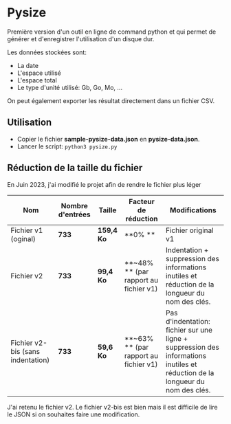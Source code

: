 # Pysize

Première version d'un outil en ligne de command python et qui permet de générer et d'enregistrer l'utilisation d'un disque dur.

Les données stockées sont:
- La date
- L'espace utilisé
- L'espace total
- Le type d'unité utilisé: Gb, Go, Mo, ...

On peut également exporter les résultat directement dans un fichier CSV.

## Utilisation
- Copier le fichier **sample-pysize-data.json** en **pysize-data.json**.
- Lancer le script: ```python3 pysize.py```

## Réduction de la taille du fichier
En Juin 2023, j'ai modifié le projet afin de rendre le fichier plus léger

| Nom                               | Nombre d'entrées | Taille       | Facteur de réduction                  | Modifications                                                |
| --------------------------------- | ---------------- | ------------ | ------------------------------------- | ------------------------------------------------------------ |
| Fichier v1 (oginal)               | **733**          | **159,4 Ko** | **0% **                               | Fichier original v1                                          |
| Fichier v2                        | **733**          | **99,4 Ko**  | **~48% ** (par rapport au fichier v1) | Indentation +  suppression des informations inutiles et réduction de la longueur du nom des clés. |
| Fichier v2-bis (sans indentation) | **733**          | **59,6 Ko**  | **~63% ** (par rapport au fichier v1) | Pas d'indentation: fichier sur une ligne +  suppression des informations inutiles et réduction de la longueur du nom des clés. |

J'ai retenu le fichier v2. Le fichier v2-bis est bien mais il est difficile de lire le JSON si on souhaites faire une modification.
